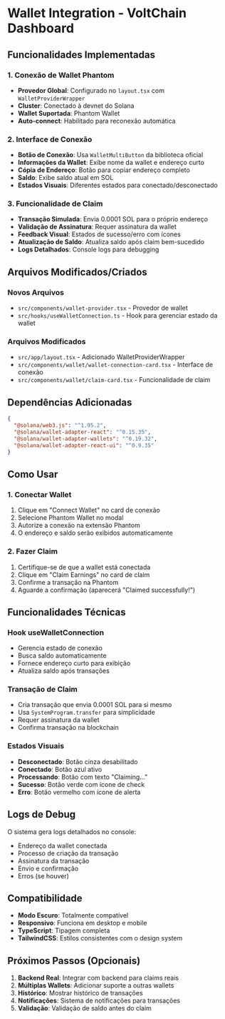 # Wallet Integration - VoltChain Dashboard

## Funcionalidades Implementadas

### 1. Conexão de Wallet Phantom
- **Provedor Global**: Configurado no `layout.tsx` com `WalletProviderWrapper`
- **Cluster**: Conectado à devnet do Solana
- **Wallet Suportada**: Phantom Wallet
- **Auto-connect**: Habilitado para reconexão automática

### 2. Interface de Conexão
- **Botão de Conexão**: Usa `WalletMultiButton` da biblioteca oficial
- **Informações da Wallet**: Exibe nome da wallet e endereço curto
- **Cópia de Endereço**: Botão para copiar endereço completo
- **Saldo**: Exibe saldo atual em SOL
- **Estados Visuais**: Diferentes estados para conectado/desconectado

### 3. Funcionalidade de Claim
- **Transação Simulada**: Envia 0.0001 SOL para o próprio endereço
- **Validação de Assinatura**: Requer assinatura da wallet
- **Feedback Visual**: Estados de sucesso/erro com ícones
- **Atualização de Saldo**: Atualiza saldo após claim bem-sucedido
- **Logs Detalhados**: Console logs para debugging

## Arquivos Modificados/Criados

### Novos Arquivos
- `src/components/wallet-provider.tsx` - Provedor de wallet
- `src/hooks/useWalletConnection.ts` - Hook para gerenciar estado da wallet

### Arquivos Modificados
- `src/app/layout.tsx` - Adicionado WalletProviderWrapper
- `src/components/wallet/wallet-connection-card.tsx` - Interface de conexão
- `src/components/wallet/claim-card.tsx` - Funcionalidade de claim

## Dependências Adicionadas

```json
{
  "@solana/web3.js": "^1.95.2",
  "@solana/wallet-adapter-react": "^0.15.35",
  "@solana/wallet-adapter-wallets": "^0.19.32",
  "@solana/wallet-adapter-react-ui": "^0.9.35"
}
```

## Como Usar

### 1. Conectar Wallet
1. Clique em "Connect Wallet" no card de conexão
2. Selecione Phantom Wallet no modal
3. Autorize a conexão na extensão Phantom
4. O endereço e saldo serão exibidos automaticamente

### 2. Fazer Claim
1. Certifique-se de que a wallet está conectada
2. Clique em "Claim Earnings" no card de claim
3. Confirme a transação na Phantom
4. Aguarde a confirmação (aparecerá "Claimed successfully!")

## Funcionalidades Técnicas

### Hook useWalletConnection
- Gerencia estado de conexão
- Busca saldo automaticamente
- Fornece endereço curto para exibição
- Atualiza saldo após transações

### Transação de Claim
- Cria transação que envia 0.0001 SOL para si mesmo
- Usa `SystemProgram.transfer` para simplicidade
- Requer assinatura da wallet
- Confirma transação na blockchain

### Estados Visuais
- **Desconectado**: Botão cinza desabilitado
- **Conectado**: Botão azul ativo
- **Processando**: Botão com texto "Claiming..."
- **Sucesso**: Botão verde com ícone de check
- **Erro**: Botão vermelho com ícone de alerta

## Logs de Debug

O sistema gera logs detalhados no console:
- Endereço da wallet conectada
- Processo de criação da transação
- Assinatura da transação
- Envio e confirmação
- Erros (se houver)

## Compatibilidade

- **Modo Escuro**: Totalmente compatível
- **Responsivo**: Funciona em desktop e mobile
- **TypeScript**: Tipagem completa
- **TailwindCSS**: Estilos consistentes com o design system

## Próximos Passos (Opcionais)

1. **Backend Real**: Integrar com backend para claims reais
2. **Múltiplas Wallets**: Adicionar suporte a outras wallets
3. **Histórico**: Mostrar histórico de transações
4. **Notificações**: Sistema de notificações para transações
5. **Validação**: Validação de saldo antes do claim
